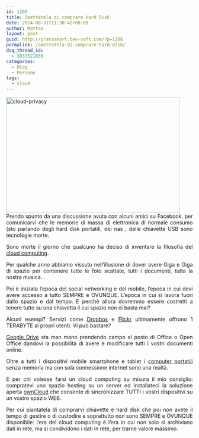 ```yaml
---
id: 1208
title: Smettetela di comprare Hard Disk
date: 2014-08-31T11:30:42+00:00
author: Matteo
layout: post
guid: http://pratosmart.teo-soft.com/?p=1208
permalink: /smettetela-di-comprare-hard-disk/
dsq_thread_id:
  - 3033521036
categories:
  - Blog
  - Persone
tags:
  - cloud
---
```

<p style="text-align: justify;">
  <a href="http://pratosmart.teo-soft.com/wp-content/uploads/2014/03/cloud-privacy.jpg"><img class="alignleft  wp-image-250" src="http://pratosmart.teo-soft.com/wp-content/uploads/2014/03/cloud-privacy.jpg" alt="cloud-privacy" width="468" height="311" srcset="http://pratosmart.teo-soft.com/wp-content/uploads/2014/03/cloud-privacy-300x199.jpg 300w, http://pratosmart.teo-soft.com/wp-content/uploads/2014/03/cloud-privacy.jpg 564w" sizes="(max-width: 468px) 100vw, 468px" /></a>Prendo spunto da una discussione avuta con alcuni amici su Facebook, per comunicarvi che le memorie di massa di elettronica di normale consumo (sto parlando degli hard disk portatili, dei nas , delle chiavette USB sono tecnologie morte.
</p>

<p style="text-align: justify;">
  Sono morte il giorno che qualcuno ha deciso di inventare la filosofia del <a title="Perchè stare sulle nuvole conviene" href="http://pratosmart.teo-soft.com/perche-stare-sulle-nuvole-conviene/" target="_blank">cloud computing</a>.
</p>

<p style="text-align: justify;">
  Per qualche anno abbiamo vissuto nell&#8217;illusione di dover avere Giga e Giga di spazio per contenere tutte le foto scattate, tutti i documenti, tutta la nostra musica&#8230;
</p>

<p style="text-align: justify;">
  Poi è iniziata l&#8217;epoca del social networking e del mobile, l&#8217;epoca in cui devi avere accesso a tutto SEMPRE e OVUNQUE. L&#8217;epoca in cui si lavora fuori dallo spazio e dal tempo. E perchè allora dovremmo essere costretti a tenere tutto su una chiavetta il cui spazio non ci basta mai?
</p>

<p style="text-align: justify;">
  Alcuni esempi? Servizi come <a href="https://www.dropbox.com/it/" target="_blank">Dropbox</a> e <a href="https://www.flickr.com/" target="_blank">Flickr</a> ultimamente offrono 1 TERABYTE ai propri utenti. Vi può bastare?
</p>

<p style="text-align: justify;">
  <a href="drive.google.com" target="_blank">Google Drive</a> sta man mano prendendo campo al posto di Office o Open Office dandovi la possibilità di avere e modificare tutti i vostri documenti online.
</p>

<p style="text-align: justify;">
  Oltre a tutti i dispositivi mobile smartphone e tablet i <a href="https://www.google.com/chrome/devices/chromebooks.html" target="_blank">computer portatili</a> senza memoria ma con sola connessione internet sono una realtà.
</p>

<p style="text-align: justify;">
  E per chi volesse farsi un cloud computing su misura il mio consiglio: compratevi uno spazio hosting su un server ed installateci la soluzione aperta <a href="https://owncloud.org/" target="_blank">ownCloud</a> che consente di sincronizzare TUTTI i vostri dispositivi su un vostro spazio WEB.
</p>

<p style="text-align: justify;">
  Per cui piantatela di comprarvi chiavette e hard disk che poi non avete il tempo di gestire o di custodire e soprattutto non sono SEMPRE e OVUNQUE disponibile: l&#8217;era del cloud computing è l&#8217;era in cui non solo si archiviano dati in rete, ma si condividono i dati in rete, per trarne valore massimo.
</p>

&nbsp;

&nbsp;